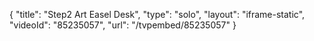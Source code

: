 {
    "title": "Step2 Art Easel Desk",
    "type": "solo",
    "layout": "iframe-static",
    "videoId": "85235057",
    "url": "\/tvpembed\/85235057"
}